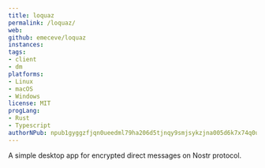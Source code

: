 ```yaml
---
title: loquaz
permalink: /loquaz/
web:
github: emeceve/loquaz
instances:
tags:
- client
- dm
platforms:
- Linux
- macOS
- Windows
license: MIT
progLang:
- Rust
- Typescript
authorNPub: npub1gyggzfjqn0ueedml79ha206d5tjnqy9smjsykzjna005d6k7x74q0uxwy5
---
```


A simple desktop app for encrypted direct messages on Nostr protocol. 